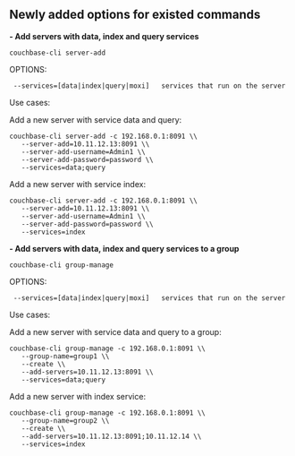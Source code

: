 
Newly added options for existed commands
----------------------------------------

 **- Add servers with data, index and query services**

    couchbase-cli server-add

OPTIONS:

     --services=[data|index|query|moxi]   services that run on the server

Use cases:

  Add a new server with service data and query:

    couchbase-cli server-add -c 192.168.0.1:8091 \\
       --server-add=10.11.12.13:8091 \\
       --server-add-username=Admin1 \\
       --server-add-password=password \\
       --services=data;query

  
  Add a new server with service index:

    couchbase-cli server-add -c 192.168.0.1:8091 \\
       --server-add=10.11.12.13:8091 \\
       --server-add-username=Admin1 \\
       --server-add-password=password \\
       --services=index

 **- Add servers with data, index and query services to a group**

    couchbase-cli group-manage

OPTIONS:

     --services=[data|index|query|moxi]   services that run on the server

Use cases:

  Add a new server with service data and query to a group:

    couchbase-cli group-manage -c 192.168.0.1:8091 \\
       --group-name=group1 \\
       --create \\
       --add-servers=10.11.12.13:8091 \\
       --services=data;query

  
  Add a new server with index service:

    couchbase-cli group-manage -c 192.168.0.1:8091 \\
       --group-name=group2 \\
       --create \\
       --add-servers=10.11.12.13:8091;10.11.12.14 \\
       --services=index

